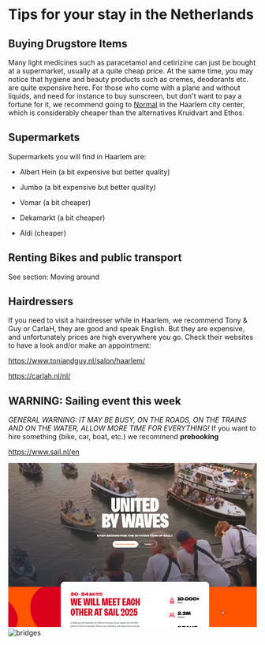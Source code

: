 # Tips for your stay in the Netherlands


## Buying Drugstore Items

Many light medicines such as paracetamol and cetirizine can just be bought at a supermarket, usually at a quite cheap price.
At the same time, you may notice that hygiene and beauty products such as cremes, deodorants etc. are quite expensive here.
For those who come with a plane and without liquids, and need for instance to buy sunscreen, but don't want to pay a 
fortune for it, we recommend going to [Normal](https://maps.app.goo.gl/KwmmrhafgM58ibPF8) in the Haarlem city center, which is considerably cheaper than the alternatives Kruidvart and Ethos. 

## Supermarkets

Supermarkets you will find in Haarlem are:

- Albert Hein (a bit expensive but better quality)

- Jumbo (a bit expensive but better quality)

- Vomar (a bit cheaper)

- Dekamarkt (a bit cheaper)

- Aldi (cheaper)

## Renting Bikes and public transport

See section: Moving around

## Hairdressers

If you need to visit a hairdresser while in Haarlem, we recommend Tony & Guy or CarlaH, they are good and speak English. But they are expensive, and unfortunately prices are high everywhere you go.
Check their websites to have a look and/or make an appointment:

https://www.toniandguy.nl/salon/haarlem/

https://carlah.nl/nl/


## WARNING: Sailing event this week

*GENERAL WARNING: IT MAY BE BUSY, ON THE ROADS, ON THE TRAINS AND ON THE WATER, ALLOW MORE TIME FOR EVERYTHING!* If you want to hire something (bike, car, boat, etc.) we recommend **prebooking**

https://www.sail.nl/en

![sail](Picture1.png)   ![bridges](Picture2.png) 





